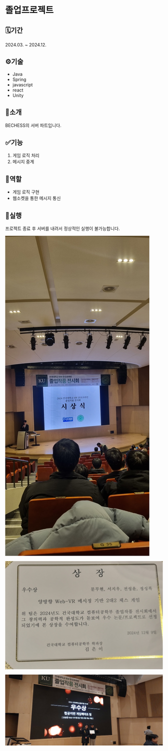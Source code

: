 # 졸업프로젝트

## 🗓️기간
2024.03. ~ 2024.12.

## ⚙️기술
- Java
- Spring
- javascript
- react
- Unity

## 📖소개
BECHESS의 서버 파트입니다.

## ✅기능
1. 게임 로직 처리
2. 메시지 중계

## 👥역할
- 게임 로직 구현
- 웹소켓을 통한 메시지 통신


## 🚀실행
프로젝트 종료 후 서버를 내려서 정상적인 실행이 불가능합니다.

![이미지](시상식.jpg)

![이미지](상장.jpg)

![이미지](사진.jpg)
